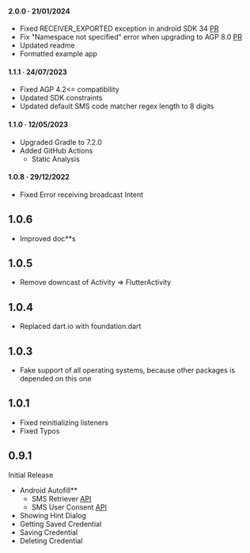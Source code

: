 #### 2.0.0 · 21/01/2024
- Fixed RECEIVER_EXPORTED exception in android SDK 34 [PR](https://github.com/Tkko/flutter_smart_auth/pull/16)
- Fix "Namespace not specified" error when upgrading to AGP 8.0 [PR](https://github.com/Tkko/flutter_smart_auth/pull/11)
- Updated readme
- Formatted example app

#### 1.1.1 · 24/07/2023
- Fixed AGP 4.2<= compatibility
- Updated SDK constraints
- Updated default SMS code matcher regex length to 8 digits

#### 1.1.0 · 12/05/2023
- Upgraded Gradle to 7.2.0
- Added GitHub Actions
    - Static Analysis
  

#### 1.0.8 · 29/12/2022
- Fixed Error receiving broadcast Intent


## 1.0.6
- Improved doc**s


## 1.0.5
- Remove downcast of Activity => FlutterActivity


## 1.0.4
- Replaced dart.io with foundation.dart


## 1.0.3
- Fake support of all operating systems, because other packages is depended on this one


## 1.0.1
- Fixed reinitializing listeners
- Fixed Typos


## 0.9.1
Initial Release

- Android Autofill**
  - SMS Retriever [API](https://developers.google.com/identity/sms-retriever/overview?hl=en)
  - SMS User Consent [API](https://developers.google.com/identity/sms-retriever/user-consent/overview)
- Showing Hint Dialog
- Getting Saved Credential
- Saving Credential
- Deleting Credential